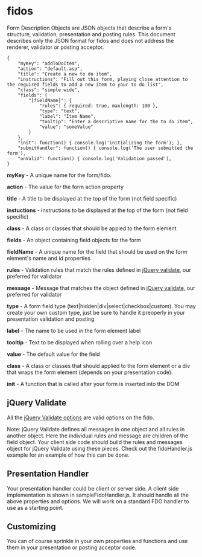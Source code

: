 fidos
=====

Form Description Objects are JSON objects that describe a form's structure, validation, presentation and posting rules. This document describes only the JSON format for fidos and does not address the renderer, validator or posting acceptor.

    {
        "myKey": "addToDoItem",
        "action": "default.asp",
        "title": "Create a new to do item",
        "instructions": "Fill out this form, playing close attention to the required fields to add a new item to your to do list",
        "class": "simple wide",
        "fields": {
            "[fieldName]": {
                "rules": { required: true, maxlength: 100 },
                "type": "text",
                "label": "Item Name",
                "tooltip": "Enter a descriptive name for the to do item",
                "value": "someValue"
            }
        },
        "init": function() { console.log('initializing the form'); },
        "submitHandler": function() { console.log('The user submitted the form'),
        "onValid": function() { console.log('Validation passed'),
    }

**myKey** - A unique name for the form/fido.

**action** - The value for the form action property

**title** - A title to be displayed at the top of the form (not field specific)

**instuctions** - Instructions to be displayed at the top of the form (not field specific)

**class** - A class or classes that should be appied to the form element

**fields** - An object containing field objects for the form

  **fieldName** - A unique name for the field that should be used on the form element's name and id properties
  
  **rules** - Validation rules that match the rules defined in [jQuery validate](http://docs.jquery.com/Plugins/Validation/Methods/maxlength#length), our preferred for validator
  
  **message** - Message that matches the object defined in [jQuery validate](http://docs.jquery.com/Plugins/Validation/Methods/maxlength#length), our preferred for validator
  
  **type** - A form field type (text|hidden|div|select|checkbox|*custom*). You may create your own custom type, just be sure to handle it preoperly in your presentation validation and posting
  
  **label** - The name to be used in the form element label
  
  **tooltip** - Text to be displayed when rolling over a help icon
  
  **value** - The default value for the field
  
  **class** - A class or classes that should applied to the form element or a div that wraps the form element (depends on your presentation code).
  
**init** - A function that is called after your form is inserted into the DOM

jQuery Validate
---------------

All the [jQuery Validate options](http://docs.jquery.com/Plugins/Validation/validate#options) are valid options on the fido.

Note: jQuery Validate defines all messages in one object and all rules in another object. Here the individual rules and message are children of the field object. Your client side code should build the rules and messages object for jQuery Validate using these pieces. Check out the fidoHandler.js example for an example of how this can be done.

Presentation Handler
--------------------

Your presentation handler could be client or server side. A client side implementation is shown in sampleFidoHandler.js. It should handle all the above properties and options. We will work on a standard FDO handler to use as a starting point.

Customizing
-----------

You can of course sprinkle in your own properties and functions and use them in your presentation or posting acceptor code.



  
